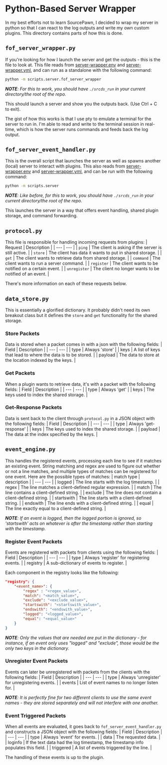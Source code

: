 # Python-Based Server Wrapper

In my best efforts not to learn SourcePawn, I decided to wrap my server in python so that I can react to the log outputs and write my own custom plugins. This directory contains parts of how this is done.

## `fof_server_wrapper.py`
If you're looking for how I launch the server and get the outputs - this is the file to look at. This file reads from [server-wrapper.env](/configs/server-wrapper.env) and [server-wrapper.yml](/configs/server-wrapper.yml), and can run as a standalone with the following command:
```bash
python -m scripts.server.fof_server_wrapper
```

***NOTE**: For this to work, you should have `./srcds_run` in your current directory/the root of the repo.*

This should launch a server and show you the outputs back. (Use Ctrl + C to exit).

The gist of how this works is that I use pty to emulate a terminal for the server to run in. I'm able to read and write to the terminal session in real-time, which is how the server runs commands and feeds back the log output.

## `fof_server_event_handler.py`
This is the overall script that launches the server as well as spawns another (local) server to interact with plugins. This also reads from [server-wrapper.env](/configs/server-wrapper.env) and [server-wrapper.yml](/configs/server-wrapper.yml), and can be run with the following command:
```bash
python -m scripts.server
```

***NOTE**: Like before, for this to work, you should have `./srcds_run` in your current directory/the root of the repo.*

This launches the server in a way that offers event handling, shared plugin storage, and command forwarding.

## `protocol.py`
This file is responsible for handling incoming requests from plugins:
| Request | Description |
| --- | --- |
| `ping` | The client is asking if the server is still active. |
| `store` | The client has data it wants to put in shared storage. |
| `get` | The client wants to retrieve data from shared storage. |
| `command` | The client wants to run a server command. |
| `register` | The client wants to be notified on a certain event. |
| `unregister` | The client no longer wants to be notified of an event. |

There's more information on each of these requests below.

## `data_store.py`
This is essentially a glorified dictionary. It probably didn't need its own breakout class but it defines the `store` and `get` functionality for the shared storage.

### Store Packets
Data is stored when a packet comes in with a json with the following fields:
| Field | Description |
| --- | --- |
| type | Always 'store' |
| keys | A list of keys that lead to where the data is to be stored. |
| payload | The data to store at the location indexed by the keys. |

### Get Packets
When a plugin wants to retrieve data, it's with a packet with the following fields:
| Field | Description |
| --- | --- |
| type | Always 'get' |
| keys | The keys used to index the shared storage. |

### Get-Response Packets
Data is sent back to the client through `protocol.py` in a JSON object with the following fields:
| Field | Description |
| --- | --- |
| type | Always 'get-response' |
| keys | The keys used to index the shared storage. |
| payload | The data at the index specified by the keys. |

## `event_engine.py`
This handles the registered events, processing each line to see if it matches an existing event.
String matching and regex are used to figure out whether or not a line matches, and multiple types of matches can be registered for one event. Here are the possible types of matches:
| match type | description |
| --- | --- |
| logged | The line starts with the log timestamp. |
| regex | The line matches a client-defined regular expression. |
| match | The line contains a client-defined string. |
| exclude | The line does not contain a client-defined string. |
| startswith | The line starts with a client-defined string. |
| endswith | The line ends with a client-defined string. |
| equal | The line exactly equal to a client-defined string. |

***NOTE**: If an event is logged, then the logged portion is ignored, so 'startswith' acts on whatever is after the timestamp rather than starting with the timestamp.*

### Register Event Packets
Events are registered with packets from clients using the following fields:
| Field | Description |
| --- | --- |
| type | Always 'register'  for registering events. |
| registry | A sub-dictionary of events to register. |

Each component in the registry looks like the following:
```json
"registry": {
    "<event_name>": {
        "regex" : "<regex_value>",
        "match": "<match_value>",
        "exclude": "<exclude_value>",
        "startswith": "<startswith_value>",
        "endswith": "<endswith_value>",
        "logged": "<logged_value>",
        "equal": "<equal_value>"
    }
}
```
***NOTE**: Only the values that are needed are put in the dictionary - for instance, if an event only uses "logged" and "exclude", those would be the only two keys in the dictionary.*

### Unregister Event Packets
Events can later be unregistered with packets from the clients with the following fields:
| Field | Description |
| --- | --- |
| type | Always 'unregister' for unregistering events. |
| events | List of event names to no longer listen for. |

***NOTE**: It is perfectly fine for two different clients to use the same event names - they are stored separately and will not interfere with one another.*

### Event Triggered Packets
When all events are evaluated, it goes back to `fof_server_event_handler.py` and constructs a JSON object with the following fields:
| Field | Description |
| --- | --- |
| type | Always 'event' for events. |
| data | The requested data. |
| loginfo | If the text data had the log timestamp, the timestamp info populates this field. |
| triggered | A list of events triggered by the line. |

The handling of these events is up to the plugin.